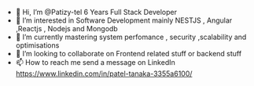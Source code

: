 - 👋 Hi, I’m @Patizy-tel 6 Years Full Stack Developer
- 👀 I’m interested in Software Development mainly NESTJS , Angular ,Reactjs ,  Nodejs and Mongodb
- 🌱 I’m currently mastering system perfomance , security ,scalability and optimisations
- 💞️ I’m looking to collaborate on  Frontend related stuff or backend stuff
- 📫 How to reach me  send a message on LinkedIn https://www.linkedin.com/in/patel-tanaka-3355a6100/

<!---
Patizy-tel/Patizy-tel is a ✨ special ✨ repository because its `README.md` (this file) appears on your GitHub profile.
You can click the Preview link to take a look at your changes.
--->
